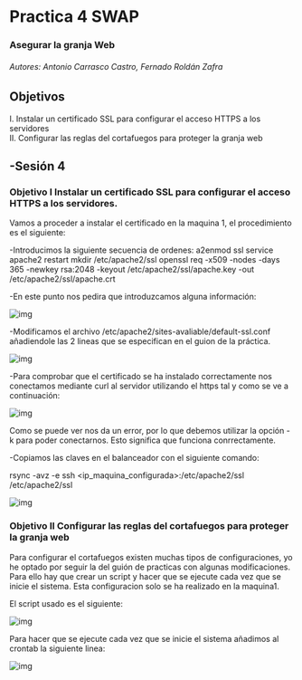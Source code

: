﻿# Practica 4 SWAP   

### Asegurar la granja Web

###### Autores: Antonio Carrasco Castro, Fernado Roldán Zafra  

## Objetivos 
I. Instalar un certificado SSL para configurar el acceso HTTPS a los servidores  
II. Configurar las reglas del cortafuegos para proteger la granja web  

## -Sesión 4  

### Objetivo I Instalar un certificado SSL para configurar el acceso HTTPS a los servidores.
Vamos a proceder a instalar el certificado en la maquina 1, el procedimiento es el siguiente:

-Introducimos la siguiente secuencia de ordenes:
	a2enmod ssl
	service apache2 restart
	mkdir /etc/apache2/ssl
	openssl req -x509 -nodes -days 365 -newkey rsa:2048 -keyout /etc/apache2/ssl/apache.key -out /etc/apache2/ssl/apache.crt

-En este punto nos pedira que introduzcamos alguna información: 
 
![img](https://github.com/Doskoy/SWAP/blob/master/Practica4/img/Captura1.png)  

-Modificamos el archivo /etc/apache2/sites-avaliable/default-ssl.conf añadiendole las 2 lineas que se especifican en el guion de la práctica.

![img](https://github.com/Doskoy/SWAP/blob/master/Practica4/img/Captura2.png)  

-Para comprobar que el certificado se ha instalado correctamente nos conectamos mediante curl al servidor utilizando el https tal y como se ve a continuación: 

![img](https://github.com/Doskoy/SWAP/blob/master/Practica4/img/Captura6.png)  

Como se puede ver nos da un error, por lo que debemos utilizar la opción -k para poder conectarnos. Esto significa que funciona conrrectamente.

-Copiamos las claves en el balanceador con el siguiente comando:

rsync -avz -e ssh <ip_maquina_configurada>:/etc/apache2/ssl /etc/apache2/ssl

![img](https://github.com/Doskoy/SWAP/tree/master/Practica4/img/Captura3.png)  


### Objetivo II Configurar las reglas del cortafuegos para proteger la granja web

Para configurar el cortafuegos existen muchas tipos de configuraciones, yo he optado por seguir la del guión de practicas con algunas modificaciones. Para ello hay que crear un script y hacer que se ejecute cada vez que se inicie el sistema. Esta configuracion solo se ha realizado en la maquina1.

El script usado es el siguiente:

![img](https://github.com/Doskoy/SWAP/tree/master/Practica3/img/Captura4.png)  

Para hacer que se ejecute cada vez que se inicie el sistema añadimos al crontab la siguiente linea: 

![img](https://github.com/Doskoy/SWAP/tree/master/Practica3/img/Captura5.png)  
